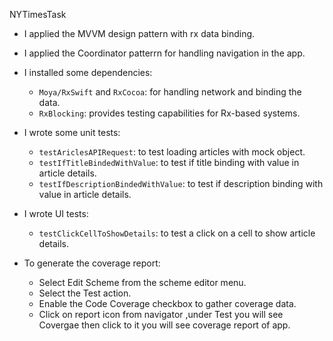 
NYTimesTask

* I applied the MVVM design pattern with rx data binding.
    
* I applied the Coordinator patterrn for handling navigation in the app.

* I installed some dependencies:
   - `Moya/RxSwift` and `RxCocoa`: for handling network and binding the data.
   - `RxBlocking`: provides testing capabilities for Rx-based systems.

* I wrote some unit tests:
   - `testAriclesAPIRequest`: to test loading articles with mock object.
   - `testIfTitleBindedWithValue`: to test if title binding with value in article details.
   - `testIfDescriptionBindedWithValue`: to test if description binding with value in article details.
   
* I wrote  UI tests:
   - `testClickCellToShowDetails`: to test a click on a cell to show article details.
 
* To generate the coverage report:
   - Select Edit Scheme from the scheme editor menu.
   - Select the Test action.
   - Enable the Code Coverage checkbox to gather coverage data.
   - Click on report icon from navigator ,under Test you will see Covergae then click to it you will see coverage report of app.
